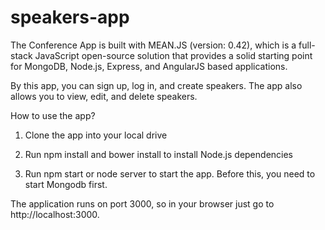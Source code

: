 # speakers-app

The Conference App is built with MEAN.JS (version:  0.42), which  is a full-stack JavaScript open-source solution that provides a solid starting point for MongoDB, Node.js, Express, and AngularJS based applications.

By this app, you can sign up, log in, and create speakers. The app also allows you to view, edit, and delete speakers.

How to use the app?

1) Clone the app into your local drive

2) Run npm install and bower install to install Node.js dependencies

3) Run npm start or node server to start the app. Before this, you need to start Mongodb first.

The application runs on port 3000, so in your browser just go to http://localhost:3000.
